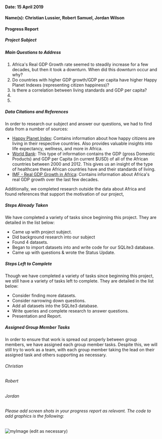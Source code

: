 #### Date: 15 April 2019
#### Name(s): Christian Lussier, Robert Samuel, Jordan Wilson

#### Progress Report

##### Project Subject

##### Main Questions to Address
1) Africa's Real GDP Growth rate seemed to steadily increase for a few decades, but then it took a downturn. When did this downturn occur and why?
2) Do countries with higher GDP growth/GDP per capita have higher Happy Planet Indexes (representing citizen happiness)?
3) Is there a correlation between living standards and GDP per capita?
4)
5)

##### Data Citations and References
In order to research our subject and answer our questions, we had to find data from a number of sources:
- [Happy Planet Index](http://happyplanetindex.org): Contains information about how happy citizens are living in their respective countries. Also provides valuable insights into life expectancy, wellness, and more in Africa.
- [World Bank](https://databank.worldbank.org/data/source/africa-development-indicators#): This type of information contains the GDP (gross Domestic Products) and GDP per Capita (in current $USD) of all of the African countries between 2000 and 2012. This gives us an insight of the type of healthcare these African countries have and their standards of living.
- [IMF - Real GDP Growth in Africa](https://www.imf.org/external/datamapper/NGDP_RPCH@WEO/OEMDC/ADVEC/WEOWORLD): Contains information about Africa's real GDP growth over the last few decades.

Additionally, we completed research outside the data about Africa and found references that support the motivation of our project,
##### Steps Already Taken
We have completed a variety of tasks since beginning this project. They are detailed in the list below:
- Came up with project subject.
- Did background research into our subject
- Found 4 datasets.
- Began to import datasets into and write code for our SQLite3 database.
- Came up with questions & wrote the Status Update.

##### Steps Left to Complete
Though we have completed a variety of tasks since beginning this project, we still have a variety of tasks left to complete. They are detailed in the list below:
- Consider finding more datasets.
- Consider narrowing down questions.
- Add all datasets into the SQLite3 database.
- Write queries and complete research to answer questions.
- Presentation and Report.

##### Assigned Group Member Tasks
In order to ensure that work is spread out properly between group members, we have assigned each group member tasks. Despite this, we will still try to work as a team, with each group member taking the lead on their assigned task and others supporting as necessary.

###### Christian
###### Robert
###### Jordan


###### Please add screen shots in your progress report as relevant. The code to add graphics is the following:
![myImage](graphics/gators.png)
(edit as necessary)
